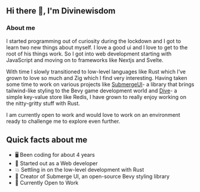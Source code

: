 ## Hi there 👋, I'm Divinewisdom

### About me

I started programming out of curiosity during the lockdown and I got to learn two new things about myself. I love a good ui and I love to get to the root of his things work. So I got into web development starting with JavaScript and moving on to frameworks like Nextjs and Svelte. 

With time I slowly transitioned to low-level languages like Rust which I’ve grown to love so much and Zig which I find very interesting. Having taken some time to work on various projects like [SubmergeUI](https://github.com/Cedar-81/SubmergeUI)- a library that brings tailwind-like styling to the Bevy game development world and [Dive](https://github.com/Cedar-81/dive)- a simple key-value store like Redis, I have grown to really enjoy working on the nitty-gritty stuff with Rust. 

I am currently open to work and would love to work on an environment ready to challenge me to explore even further.

## Quick facts about me

- 🖥️ Been coding for about 4 years
- 💨 Started out as a Web developer
- 💥 Settling in on the low-level development with Rust
- 🌱 Creator of Submerge UI, an open-source Bevy styling library
- 💼 Currently Open to Work
